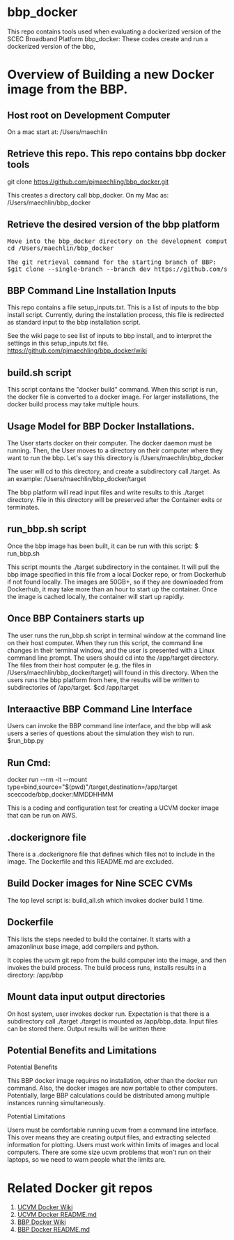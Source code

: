 # bbp_docker
This repo contains tools used when evaluating a dockerized version of the SCEC Broadband Platform
bbp_docker: These codes create and run a dockerized version of the bbp,

# Overview of Building a new Docker image from the BBP.
## Host root on Development Computer
On a mac start at:
/Users/maechlin

## Retrieve this repo. This repo contains bbp docker tools
git clone https://github.com/pjmaechling/bbp_docker.git

This creates a directory call bbp_docker. On my Mac as:
/Users/maechlin/bbp_docker

## Retrieve the desired version of the bbp platform
<pre>
Move into the bbp_docker directory on the development computer.
cd /Users/maechlin/bbp_docker

The git retrieval command for the starting branch of BBP:
$git clone --single-branch --branch dev https://github.com/sceccode/bbp.git
</pre>

## BBP Command Line Installation Inputs
This repo contains a file setup_inputs.txt. This is a list of inputs to the bbp install script. Currently, during the installation process, this file is redirected as standard input to the bbp installation script.

See the wiki page to see list of inputs to bbp install, and to interpret the settings in this setup_inputs.txt file.
https://github.com/pjmaechling/bbp_docker/wiki

## build.sh script
This script contains the "docker build" command. When this script is run, the docker file is converted to a docker image. For larger installations, the docker build process may take multiple hours.

## Usage Model for BBP Docker Installations.
The User starts docker on their computer. The docker daemon must be running. Then, the User moves to a directory on their computer where they want to run the bbp. Let's say this directory is /Users/maechlin/bbp_docker

The user will cd to this directory, and create a subdirectory call /target. As an example:
/Users/maechlin/bbp_docker/target

The bbp platform will read input files and write results to this ./target directory. File in this directory will be preserved after the Container exits or terminates.

## run_bbp.sh script
Once the bbp image has been built, it can be run with this script:
$ run_bbp.sh

This script mounts the ./target subdirectory in the container. It will pull the bbp image specified in this file from a local Docker repo, or from Dockerhub if not found locally. The images are 50GB+, so if they are downloaded from Dockerhub, it may take more than an hour to start up the container. Once the image is cached locally, the container will start up rapidly.

## Once BBP Containers starts up
The user runs the run_bbp.sh script in terminal window at the command line on their host computer. When they run this script, the command line changes in their terminal window, and the user is presented with a Linux command line prompt. The users should cd into the /app/target directory. The files from their host computer (e.g. the files in /Users/maechlin/bbp_docker/target) will found in this directory. When the users runs the bbp platform from here, the results will be written to subdirectories of /app/target.
$cd /app/target

## Interaactive BBP Command Line Interface
Users can invoke the BBP command line interface, and the bbp will ask users a series of questions about the simulation they wish to run. 
$run_bbp.py

## Run Cmd:
docker run --rm -it --mount type=bind,source="$(pwd)"/target,destination=/app/target  sceccode/bbp_docker:MMDDHHMM

This is a coding and configuration test for creating a UCVM docker image that can be run on AWS.

## .dockerignore file
There is a .dockerignore file that defines which files not to include in the image. The Dockerfile and this README.md are excluded.

## Build Docker images for Nine SCEC CVMs
The top level script is: build_all.sh which invokes docker build 1 time.

## Dockerfile
This lists the steps needed to build the container. It starts with a amazonlinux base image, add compilers and python.

It copies the ucvm git repo from the build computer into the image, and then invokes the build process. The build process runs, installs results in a directory: /app/bbp

## Mount data input output directories
On host system, user invokes docker run. Expectation is that there is a subdirectory call ./target
./target is mounted as /app/bbp_data.
Input files can be stored there.
Output results will be written there

## Potential Benefits and Limitations

Potential Benefits 

This BBP docker image requires no installation, other than the docker run command. Also, the docker images are now portable to other computers. Potentially, large BBP calculations could be distributed among multiple instances running simultaneously.


Potential Limitations

Users must be comfortable running ucvm from a command line interface. This over means they are creating output files, and extracting selected information for plotting. Users must work within limits of images and local computers. There are some size ucvm problems that won't run on their laptops, so we need to warn people what the limits are.

# Related Docker git repos
1. [UCVM Docker Wiki](https://github.com/sceccode/ucvm_docker/wiki)
2. [UCVM Docker README.md](https://github.com/sceccode/ucvm_docker)
3. [BBP Docker Wiki](https://github.com/sceccode/bbp_docker/wiki)
4. [BBP Docker README.md](https://github.com/sceccode/bbp_docker)
